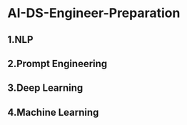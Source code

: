 # AI-DS-Engineer-Preparation

## 1.NLP

## 2.Prompt Engineering

## 3.Deep Learning
## 4.Machine Learning
